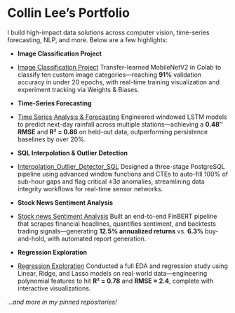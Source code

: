# Collin Lee’s Portfolio

I build high-impact data solutions across computer vision, time-series forecasting, NLP, and more. Below are a few highlights:

- **Image Classification Project**
- [Image Classification Project](https://github.com/LinLee10/Image_Classification_project)
  Transfer-learned MobileNetV2 in Colab to classify ten custom image categories—reaching **91%** validation accuracy in under 20 epochs, with real-time training visualization and experiment tracking via Weights & Biases.

- **Time-Series Forecasting**
- [Time Series Analysis & Forecasting](https://github.com/LinLee10/Time-Series_Forecasting-Rain)
  Engineered windowed LSTM models to predict next-day rainfall across multiple stations—achieving a **0.48″ RMSE** and **R² = 0.86** on held-out data, outperforming persistence baselines by over 20%.

- **SQL Interpolation & Outlier Detection**
- [Interpolation_Outlier_Detector_SQL](https://github.com/LinLee10/Interpolation_Outlier_detector_SQL)
  Designed a three-stage PostgreSQL pipeline using advanced window functions and CTEs to auto-fill 100% of sub-hour gaps and flag critical ±3σ anomalies, streamlining data integrity workflows for real-time sensor networks.

- **Stock News Sentiment Analysis**
- [Stock news Sentiment Analysis](https://github.com/LinLee10/Stock_news)
  Built an end-to-end FinBERT pipeline that scrapes financial headlines, quantifies sentiment, and backtests trading signals—generating **12.5% annualized returns** vs. **6.3%** buy-and-hold, with automated report generation.

- **Regression Exploration**
- [Regression Exploration](https://github.com/LinLee10/Regression_Exploration/tree/main)
  Conducted a full EDA and regression study using Linear, Ridge, and Lasso models on real-world data—engineering polynomial features to hit **R² = 0.78** and **RMSE = 2.4**, complete with interactive visualizations.

_…and more in my pinned repositories!_
